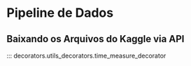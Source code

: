 # Pipeline de Dados

## Baixando os Arquivos do Kaggle via API

::: decorators.utils_decorators.time_measure_decorator

